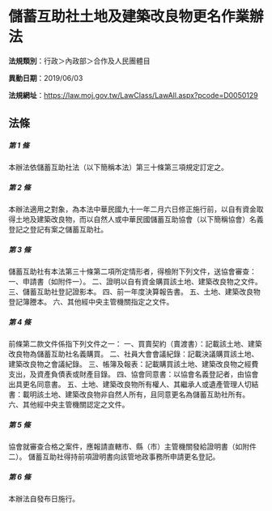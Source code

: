 # 儲蓄互助社土地及建築改良物更名作業辦法

**法規類別**：行政＞內政部＞合作及人民團體目

**異動日期**：2019/06/03  

**法規網址**：https://law.moj.gov.tw/LawClass/LawAll.aspx?pcode=D0050129





## 法條
##### 第 1 條
本辦法依儲蓄互助社法（以下簡稱本法）第三十條第三項規定訂定之。

##### 第 2 條
本辦法適用之對象，為本法中華民國九十一年二月六日修正施行前，以自有資金取得土地及建築改良物，而以自然人或中華民國儲蓄互助協會（以下簡稱協會）名義登記之登記有案之儲蓄互助社。

##### 第 3 條
儲蓄互助社有本法第三十條第二項所定情形者，得檢附下列文件，送協會審查：
一、申請書（如附件一）。
二、證明以自有資金購買該土地、建築改良物之文件。
三、儲蓄互助社登記證影本。
四、前一年度決算報告書。
五、土地、建築改良物登記簿謄本。
六、其他經中央主管機關指定之文件。

##### 第 4 條
前條第二款文件係指下列文件之一：
一、買賣契約（賣渡書）：記載該土地、建築改良物為儲蓄互助社名義購買。
二、社員大會會議紀錄：記載決議購買該土地、建築改良物之會議紀錄。
三、帳簿及報表：記載購買該土地、建築改良物之經費支出，及資產負債表或財產目錄。
四、協會同意書：以協會名義登記者，由協會出具更名同意書。
五、土地、建築改良物所有權人、其繼承人或遺產管理人切結書：載明該土地、建築改良物非自然人所有，且同意更名為儲蓄互助社所有。
六、其他經中央主管機關認定之文件。

##### 第 5 條
協會就審查合格之案件，應報請直轄市、縣（市）主管機關發給證明書（如附件二）。
儲蓄互助社得持前項證明書向該管地政事務所申請更名登記。

##### 第 6 條
本辦法自發布日施行。


